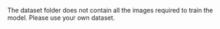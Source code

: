 The dataset folder does not contain all the images required to train the model. Please use your own dataset.
